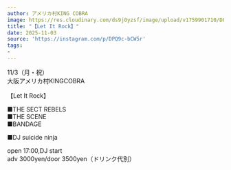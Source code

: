 ```yaml
---
author: アメリカ村KING COBRA
image: https://res.cloudinary.com/ds9j0yzsf/image/upload/v1759901710/DPQ9c-bCW5r.jpg
title: "【Let It Rock】"
date: 2025-11-03
source: 'https://instagram.com/p/DPQ9c-bCW5r'
tags:
- 
---
```

11/3（月・祝）<br>
大阪アメリカ村KINGCOBRA

【Let It Rock】

■THE SECT REBELS<br>
■THE SCENE<br>
■BANDAGE

■DJ suicide ninja

open 17:00,DJ start<br>
adv 3000yen/door 3500yen（ドリンク代別）